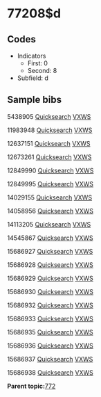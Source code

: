 # 77208$d

## Codes

-   Indicators
    -   First: 0
    -   Second: 8
-   Subfield: d

## Sample bibs

5438905 [Quicksearch](https://search.library.yale.edu/catalog/5438905) [VXWS](http://prodorbis.library.yale.edu:7014/vxws/GetHoldingsService?bibId=5438905)

11983948 [Quicksearch](https://search.library.yale.edu/catalog/11983948) [VXWS](http://prodorbis.library.yale.edu:7014/vxws/GetHoldingsService?bibId=11983948)

12637151 [Quicksearch](https://search.library.yale.edu/catalog/12637151) [VXWS](http://prodorbis.library.yale.edu:7014/vxws/GetHoldingsService?bibId=12637151)

12673261 [Quicksearch](https://search.library.yale.edu/catalog/12673261) [VXWS](http://prodorbis.library.yale.edu:7014/vxws/GetHoldingsService?bibId=12673261)

12849990 [Quicksearch](https://search.library.yale.edu/catalog/12849990) [VXWS](http://prodorbis.library.yale.edu:7014/vxws/GetHoldingsService?bibId=12849990)

12849995 [Quicksearch](https://search.library.yale.edu/catalog/12849995) [VXWS](http://prodorbis.library.yale.edu:7014/vxws/GetHoldingsService?bibId=12849995)

14029155 [Quicksearch](https://search.library.yale.edu/catalog/14029155) [VXWS](http://prodorbis.library.yale.edu:7014/vxws/GetHoldingsService?bibId=14029155)

14058956 [Quicksearch](https://search.library.yale.edu/catalog/14058956) [VXWS](http://prodorbis.library.yale.edu:7014/vxws/GetHoldingsService?bibId=14058956)

14113205 [Quicksearch](https://search.library.yale.edu/catalog/14113205) [VXWS](http://prodorbis.library.yale.edu:7014/vxws/GetHoldingsService?bibId=14113205)

14545867 [Quicksearch](https://search.library.yale.edu/catalog/14545867) [VXWS](http://prodorbis.library.yale.edu:7014/vxws/GetHoldingsService?bibId=14545867)

15686927 [Quicksearch](https://search.library.yale.edu/catalog/15686927) [VXWS](http://prodorbis.library.yale.edu:7014/vxws/GetHoldingsService?bibId=15686927)

15686928 [Quicksearch](https://search.library.yale.edu/catalog/15686928) [VXWS](http://prodorbis.library.yale.edu:7014/vxws/GetHoldingsService?bibId=15686928)

15686929 [Quicksearch](https://search.library.yale.edu/catalog/15686929) [VXWS](http://prodorbis.library.yale.edu:7014/vxws/GetHoldingsService?bibId=15686929)

15686930 [Quicksearch](https://search.library.yale.edu/catalog/15686930) [VXWS](http://prodorbis.library.yale.edu:7014/vxws/GetHoldingsService?bibId=15686930)

15686932 [Quicksearch](https://search.library.yale.edu/catalog/15686932) [VXWS](http://prodorbis.library.yale.edu:7014/vxws/GetHoldingsService?bibId=15686932)

15686933 [Quicksearch](https://search.library.yale.edu/catalog/15686933) [VXWS](http://prodorbis.library.yale.edu:7014/vxws/GetHoldingsService?bibId=15686933)

15686935 [Quicksearch](https://search.library.yale.edu/catalog/15686935) [VXWS](http://prodorbis.library.yale.edu:7014/vxws/GetHoldingsService?bibId=15686935)

15686936 [Quicksearch](https://search.library.yale.edu/catalog/15686936) [VXWS](http://prodorbis.library.yale.edu:7014/vxws/GetHoldingsService?bibId=15686936)

15686937 [Quicksearch](https://search.library.yale.edu/catalog/15686937) [VXWS](http://prodorbis.library.yale.edu:7014/vxws/GetHoldingsService?bibId=15686937)

15686938 [Quicksearch](https://search.library.yale.edu/catalog/15686938) [VXWS](http://prodorbis.library.yale.edu:7014/vxws/GetHoldingsService?bibId=15686938)

**Parent topic:**[772](../../tags/772/772.md)

